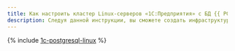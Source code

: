 ```yaml
---
title: Как настроить кластер Linux-серверов «1С:Предприятия» с БД {{ PG }} в {{ yandex-cloud }}
description: Следуя данной инструкции, вы сможете создать инфраструктуру «1С:Предприятия» на серверах Linux с отказоустойчивой базой данных в кластере {{ mpg-full-name }}.
---
```


{% include [1c-postgresql-linux](../../_tutorials/applied/1c-postgresql-linux.md) %}
